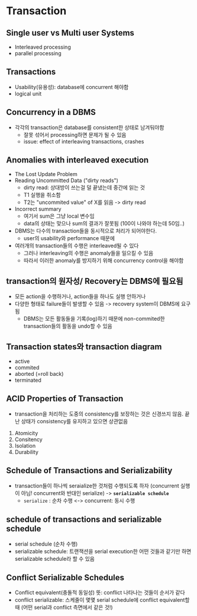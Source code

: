 # Transaction

## Single user vs Multi user Systems
* Interleaved processing
* parallel processing

## Transactions
* Usability(유용성): database에 concurrent 해야함 
* logical unit

## Concurrency in a DBMS
* 각각의 transaction은 database를 consistent한 상태로 남겨둬야함 
    * 잘못 섞어서 processing하면 문제가 될 수 있음 
    * issue: effect of interleaving transactions, crashes 

## Anomalies with interleaved execution
* The Lost Update Problem
* Reading Uncommitted Data ("dirty reads")
    * dirty read: 상대방이 쓰는걸 덜 끝냈는데 중간에 읽는 것
    * T1 실행을 취소함 
    * T2는 "uncommited value" of X를 읽음 -> dirty read  
* Incorrect summary 
    * 여기서 sum은 그냥 local 변수임 
    * data의 상태는 맞으나 sum의 결과가 잘못됨 (100이 나와야 하는데 50임..)
* DBMS는 다수의 transaction들을 동시적으로 처리가 되어야한다. 
    * user의 usability와 performance 때문에 
* 여러개의 transaction들의 수행은 interleaved될 수 있다
    * 그러나 interleaving의 수행은 anomaly들을 일으킬 수 있음 
    * 따라서 이러한 anomaly를 방지하기 위해 concurrency control을 해야함 

## transaction의 원자성/ Recovery는 DBMS에 필요됨 
* 모든 action을 수행하거나, action들을 하나도 실행 안하거나 
* 다양한 형태로 failure들이 발생할 수 있음 -> recovery system이 DBMS에 요구됨 
    * DBMS는 모든 활동들을 기록(log)하기 때문에 non-commited한 transaction들의 활동을 undo할 수 있음 

## Transaction states와 transaction diagram
* active
* commited
* aborted (=roll back)
* terminated

## ACID Properties of Transaction
* transaction을 처리하는 도중의 consistency를 보장하는 것은 신경쓰지 않음. 끝난 상태가 consistency를 유지하고 있으면 상관없음 
1. Atomicity
2. Consitency
3. Isolation
4. Durability 

## Schedule of Transactions and Serializability 
* transaction들이 하나씩 seraialize한 것처럼 수행되도록 하자 (concurrent 실행이 아님! concurrent와 반대인 serialize) -> **`serializable schedule`** 
    * `serialize` : 순차 수행 <-> concurrent: 동시 수행 

## schedule of transactions and serializable schedule
* serial schedule (순차 수행)
* serializable schedule: 트랜잭션을 serial execution한 어떤 것들과 같기만 하면 serializable schedule라 할 수 있음 

## Conflict Serializable Schedules
* Conflict equivalent(충돌적 동일성) 뜻: conflict 나타나는 것들이 순서가 같다 
* conflict serializable: 스케줄이 몇몇 serial schedule에 conflict equivalent할 때 (어떤 serial과 conflict 측면에서 같은 것!)